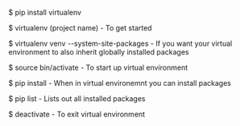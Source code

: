 $ pip install virtualenv

$ virtualenv (project name)
    - To get started

$ virtualenv venv --system-site-packages
    - If you want your virtual environment to also inherit globally installed packages

$ source bin/activate
    - To start up virtual environment

$ pip install <package>
    - When in virtual environemnt you can install packages 

$ pip list
    - Lists out all installed packages

$ deactivate
    - To exit virtual environment
